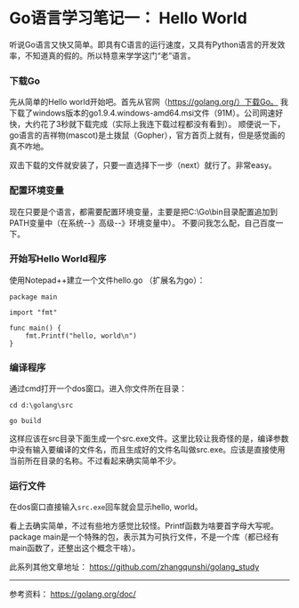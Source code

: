 Go语言学习笔记一： Hello World
==============
听说Go语言又快又简单。即具有C语言的运行速度，又具有Python语言的开发效率，不知道真的假的。所以特意来学学这门“老”语言。

### 下载Go

先从简单的Hello world开始吧。首先从官网（https://golang.org/）下载Go。
我下载了windows版本的go1.9.4.windows-amd64.msi文件（91M）。公司网速好快，大约花了3秒就下载完成（实际上我连下载过程都没有看到）。
顺便说一下，go语言的吉祥物(mascot)是土拨鼠（Gopher），官方首页上就有，但是感觉画的真不咋地。

双击下载的文件就安装了，只要一直选择下一步（next）就行了。非常easy。

### 配置环境变量
现在只要是个语言，都需要配置环境变量，主要是把C:\Go\bin目录配置追加到PATH变量中（在系统--》高级--》环境变量中）。
不要问我怎么配，自己百度一下。


### 开始写Hello World程序
使用Notepad++建立一个文件hello.go （扩展名为go）：
```
package main

import "fmt"

func main() {
    fmt.Printf("hello, world\n")
}
```

### 编译程序
通过cmd打开一个dos窗口。进入你文件所在目录：
```
cd d:\golang\src

go build
```

这样应该在src目录下面生成一个src.exe文件。这里比较让我奇怪的是，编译参数中没有输入要编译的文件名，而且生成好的文件名叫做src.exe。应该是直接使用当前所在目录的名称。不过看起来确实简单不少。

### 运行文件
在dos窗口直接输入`src.exe`回车就会显示hello, world。

看上去确实简单，不过有些地方感觉比较怪。Printf函数为啥要首字母大写呢。package main是一个特殊的包，表示其为可执行文件，不是一个库（都已经有main函数了，还整出这个概念干啥）。

此系列其他文章地址：
https://github.com/zhangqunshi/golang_study

-------------------------
参考资料：
https://golang.org/doc/

